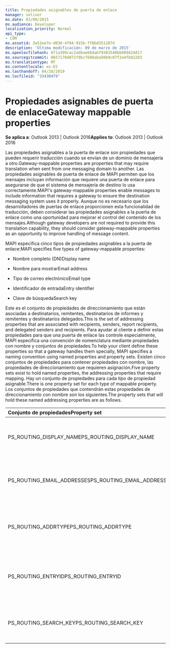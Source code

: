 ```yaml
---
title: Propiedades asignables de puerta de enlace
manager: soliver
ms.date: 03/09/2015
ms.audience: Developer
localization_priority: Normal
api_type:
- COM
ms.assetid: 3a51ee7e-d030-4f04-915b-ff8bd351207d
description: 'Última modificación: 09 de marzo de 2015'
ms.openlocfilehash: 6f1a399cac2adbae66dabf9383540bb089424d17
ms.sourcegitcommit: 8657170d071f9bcf680aba50b9c07f2a4fb82283
ms.translationtype: MT
ms.contentlocale: es-ES
ms.lasthandoff: 04/28/2019
ms.locfileid: "33430479"
---
```

# <a name="gateway-mappable-properties"></a><span data-ttu-id="14186-103">Propiedades asignables de puerta de enlace</span><span class="sxs-lookup"><span data-stu-id="14186-103">Gateway mappable properties</span></span>

<span data-ttu-id="14186-104">**Se aplica a**: Outlook 2013 | Outlook 2016</span><span class="sxs-lookup"><span data-stu-id="14186-104">**Applies to**: Outlook 2013 | Outlook 2016</span></span> 
  
<span data-ttu-id="14186-105">Las propiedades asignables a la puerta de enlace son propiedades que pueden requerir traducción cuando se envían de un dominio de mensajería a otro.</span><span class="sxs-lookup"><span data-stu-id="14186-105">Gateway-mappable properties are properties that may require translation when sent from one messaging domain to another.</span></span> <span data-ttu-id="14186-106">Las propiedades asignables de puerta de enlace de MAPI permiten que los mensajes incluyan información que requiere una puerta de enlace para asegurarse de que el sistema de mensajería de destino lo usa correctamente.</span><span class="sxs-lookup"><span data-stu-id="14186-106">MAPI's gateway-mappable properties enable messages to include information that requires a gateway to ensure the destination messaging system uses it properly.</span></span> <span data-ttu-id="14186-107">Aunque no es necesario que los desarrolladores de puertas de enlace proporcionen esta funcionalidad de traducción, deben considerar las propiedades asignables a la puerta de enlace como una oportunidad para mejorar el control del contenido de los mensajes.</span><span class="sxs-lookup"><span data-stu-id="14186-107">Although gateway developers are not required to provide this translation capability, they should consider gateway-mappable properties as an opportunity to improve handling of message content.</span></span>
  
<span data-ttu-id="14186-108">MAPI especifica cinco tipos de propiedades asignables a la puerta de enlace:</span><span class="sxs-lookup"><span data-stu-id="14186-108">MAPI specifies five types of gateway-mappable properties:</span></span>
  
- <span data-ttu-id="14186-109">Nombre completo (DN)</span><span class="sxs-lookup"><span data-stu-id="14186-109">Display name</span></span>
    
- <span data-ttu-id="14186-110">Nombre para mostrar</span><span class="sxs-lookup"><span data-stu-id="14186-110">Email address</span></span>
    
- <span data-ttu-id="14186-111">Tipo de correo electrónico</span><span class="sxs-lookup"><span data-stu-id="14186-111">Email type</span></span>
    
- <span data-ttu-id="14186-112">Identificador de entrada</span><span class="sxs-lookup"><span data-stu-id="14186-112">Entry identifier</span></span>
    
- <span data-ttu-id="14186-113">Clave de búsqueda</span><span class="sxs-lookup"><span data-stu-id="14186-113">Search key</span></span>
    
<span data-ttu-id="14186-114">Este es el conjunto de propiedades de direccionamiento que están asociadas a destinatarios, remitentes, destinatarios de informes y remitentes y destinatarios delegados.</span><span class="sxs-lookup"><span data-stu-id="14186-114">This is the set of addressing properties that are associated with recipients, senders, report recipients, and delegated senders and recipients.</span></span> <span data-ttu-id="14186-115">Para ayudar al cliente a definir estas propiedades para que una puerta de enlace las controle especialmente, MAPI especifica una convención de nomenclatura mediante propiedades con nombre y conjuntos de propiedades.</span><span class="sxs-lookup"><span data-stu-id="14186-115">To help your client define these properties so that a gateway handles them specially, MAPI specifies a naming convention using named properties and property sets.</span></span> <span data-ttu-id="14186-116">Existen cinco conjuntos de propiedades para contener propiedades con nombre, las propiedades de direccionamiento que requieren asignación.</span><span class="sxs-lookup"><span data-stu-id="14186-116">Five property sets exist to hold named properties, the addressing properties that require mapping.</span></span> <span data-ttu-id="14186-117">Hay un conjunto de propiedades para cada tipo de propiedad asignable.</span><span class="sxs-lookup"><span data-stu-id="14186-117">There is one property set for each type of mappable property.</span></span> <span data-ttu-id="14186-118">Los conjuntos de propiedades que contendrán estas propiedades de direccionamiento con nombre son los siguientes.</span><span class="sxs-lookup"><span data-stu-id="14186-118">The property sets that will hold these named addressing properties are as follows.</span></span>
  
|<span data-ttu-id="14186-119">**Conjunto de propiedades**</span><span class="sxs-lookup"><span data-stu-id="14186-119">**Property set**</span></span>|<span data-ttu-id="14186-120">**Descripción**</span><span class="sxs-lookup"><span data-stu-id="14186-120">**Description**</span></span>|
|:-----|:-----|
|<span data-ttu-id="14186-121">PS_ROUTING_DISPLAY_NAME</span><span class="sxs-lookup"><span data-stu-id="14186-121">PS_ROUTING_DISPLAY_NAME</span></span>  <br/> |<span data-ttu-id="14186-122">Contiene las propiedades de cadena usadas como nombres para mostrar.</span><span class="sxs-lookup"><span data-stu-id="14186-122">Contains string properties used as display names.</span></span>  <br/> |
|<span data-ttu-id="14186-123">PS_ROUTING_EMAIL_ADDRESSES</span><span class="sxs-lookup"><span data-stu-id="14186-123">PS_ROUTING_EMAIL_ADDRESSES</span></span>  <br/> |<span data-ttu-id="14186-124">Contiene las propiedades de cadena usadas como direcciones de correo electrónico.</span><span class="sxs-lookup"><span data-stu-id="14186-124">Contains string properties used as email addresses.</span></span>  <br/> |
|<span data-ttu-id="14186-125">PS_ROUTING_ADDRTYPE</span><span class="sxs-lookup"><span data-stu-id="14186-125">PS_ROUTING_ADDRTYPE</span></span>  <br/> |<span data-ttu-id="14186-126">Contiene las propiedades de cadena usadas como tipos de direcciones de correo electrónico.</span><span class="sxs-lookup"><span data-stu-id="14186-126">Contains string properties used as email address types.</span></span>  <br/> |
|<span data-ttu-id="14186-127">PS_ROUTING_ENTRYID</span><span class="sxs-lookup"><span data-stu-id="14186-127">PS_ROUTING_ENTRYID</span></span>  <br/> |<span data-ttu-id="14186-128">Contiene propiedades binarias usadas como identificadores de entrada a largo plazo.</span><span class="sxs-lookup"><span data-stu-id="14186-128">Contains binary properties used as long-term entry identifiers.</span></span>  <br/> |
|<span data-ttu-id="14186-129">PS_ROUTING_SEARCH_KEY</span><span class="sxs-lookup"><span data-stu-id="14186-129">PS_ROUTING_SEARCH_KEY</span></span>  <br/> |<span data-ttu-id="14186-130">Contiene propiedades binarias usadas como claves de búsqueda.</span><span class="sxs-lookup"><span data-stu-id="14186-130">Contains binary properties used as search keys.</span></span>  <br/> |
   

